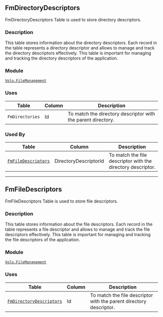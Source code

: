 ## FmDirectoryDescriptors

FmDirectoryDescriptors Table is used to store directory descriptors.

### Description

This table stores information about the directory descriptors. Each record in the table represents a directory descriptor and allows to manage and track the directory descriptors effectively. This table is important for managing and tracking the directory descriptors of the application.

### Module

[`Volo.FileManagement`](../file-management.md)

### Uses

| Table | Column | Description |
| --- | --- | --- |
| `FmDirectories` | Id | To match the directory descriptor with the parent directory. |

### Used By

| Table | Column | Description |
| --- | --- | --- |
| [`FmFileDescriptors`](#fmfiledescriptors) | DirectoryDescriptorId | To match the file descriptor with the directory descriptor. |

---

## FmFileDescriptors

FmFileDescriptors Table is used to store file descriptors.

### Description

This table stores information about the file descriptors. Each record in the table represents a file descriptor and allows to manage and track the file descriptors effectively. This table is important for managing and tracking the file descriptors of the application.

### Module

[`Volo.FileManagement`](../file-management.md)

### Uses

| Table | Column | Description |
| --- | --- | --- |
| [`FmDirectoryDescriptors`](#fmdirectorydescriptors) | Id | To match the file descriptor with the parent directory descriptor. |